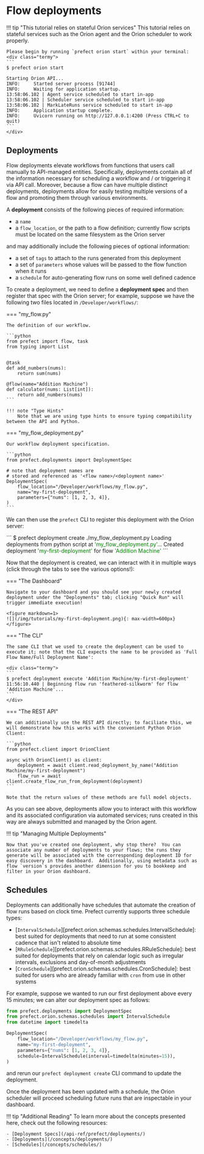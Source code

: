 # Flow deployments

!!! tip "This tutorial relies on stateful Orion services"
    This tutorial relies on stateful services such as the Orion agent and the Orion scheduler to work properly.  

    Please begin by running `prefect orion start` within your terminal:
    <div class="termy">
    ```
    $ prefect orion start

    Starting Orion API...
    INFO:     Started server process [91744]
    INFO:     Waiting for application startup.
    13:58:06.102 | Agent service scheduled to start in-app
    13:58:06.102 | Scheduler service scheduled to start in-app
    13:58:06.102 | MarkLateRuns service scheduled to start in-app
    INFO:     Application startup complete.
    INFO:     Uvicorn running on http://127.0.0.1:4200 (Press CTRL+C to quit)
    ```
    </div>

## Deployments

Flow deployments elevate workflows from functions that users call manually to API-managed entities. Specifically, deployments contain all of the information necessary for scheduling a workflow and / or triggering it via API call.  Moreover, because a flow can have multiple distinct deployments, deployments allow for easily testing multiple versions of a flow and promoting them through various environments.

A **deployment** consists of the following pieces of required information:

- a `name`
- a `flow_location`, or the path to a flow definition; currently flow scripts must be located on the same filesystem as the Orion server

and may additionally include the following pieces of optional information:

- a set of `tags` to attach to the runs generated from this deployment
- a set of `parameters` whose values will be passed to the flow function when it runs
- a `schedule` for auto-generating flow runs on some well defined cadence

To create a deployment, we need to define a **deployment spec** and then register that spec with the Orion server; for example, suppose we have the following two files located in `/Developer/workflows/`:

=== "my_flow.py"

    The definition of our workflow.

    ```python
    from prefect import flow, task
    from typing import List


    @task
    def add_numbers(nums):
        return sum(nums)

    @flow(name="Addition Machine")
    def calculator(nums: List[int]):
        return add_numbers(nums)
    ```

    !!! note "Type Hints"
        Note that we are using type hints to ensure typing compatibility between the API and Python. 

=== "my_flow_deployment.py"

    Our workflow deployment specification.
    
    ```python
    from prefect.deployments import DeploymentSpec

    # note that deployment names are 
    # stored and referenced as '<flow name>/<deployment name>'
    DeploymentSpec(
        flow_location="/Developer/workflows/my_flow.py",
        name="my-first-deployment",
        parameters={"nums": [1, 2, 3, 4]}, 
    )
    ```

We can then use the `prefect` CLI to register this deployment with the Orion server:

<div class="termy">
```
$ prefect deployment create ./my_flow_deployment.py
Loading deployments from python script at <span style="color: green;">'my_flow_deployment.py'</span>...
Created deployment <span style="color: green;">'my-first-deployment'</span> for flow <span style="color: green;">'Addition Machine'</span>
```
</div>

Now that the deployment is created, we can interact with it in multiple ways (click through the tabs to see the various options!):

=== "The Dashboard"

    Navigate to your dashboard and you should see your newly created deployment under the "Deployments" tab; clicking "Quick Run" will trigger immediate execution!

    <figure markdown=1>
    ![](/img/tutorials/my-first-deployment.png){: max-width=600px}
    </figure>

=== "The CLI"

    The same CLI that we used to create the deployment can be used to execute it; note that the CLI expects the name to be provided as 'Full Flow Name/Full Deployment Name':
    
    <div class="termy">
    ```
    $ prefect deployment execute 'Addition Machine/my-first-deployment'
    11:56:10.440 | Beginning flow run 'feathered-silkworm' for flow 'Addition Machine'...
    ```
    </div>

=== "The REST API"

    We can additionally use the REST API directly; to faciliate this, we will demonstrate how this works with the convenient Python Orion Client:
    
    ```python
    from prefect.client import OrionClient

    async with OrionClient() as client:
        deployment = await client.read_deployment_by_name("Addition Machine/my-first-deployment")
        flow_run = await client.create_flow_run_from_deployment(deployment)
    ```

    Note that the return values of these methods are full model objects.

As you can see above, deployments allow you to interact with this workflow and its associated configuration via automated services; runs created in this way are always submitted and managed by the Orion agent. 

!!! tip "Managing Multiple Deployments"

    Now that you've created one deployment, why stop there?  You can associate any number of deployments to your flows; the runs they generate will be associated with the corresponding deployment ID for easy discovery in the dashboard.  Additionally, using metadata such as flow `version`s provides another dimension for you to bookkeep and filter in your Orion dashboard.

## Schedules

Deployments can additionally have schedules that automate the creation of flow runs based on clock time.  Prefect currently supports three schedule types:

- [`IntervalSchedule`][prefect.orion.schemas.schedules.IntervalSchedule]: best suited for deployments that need to run at some consistent cadence that isn't related to absolute time 
- [`RRuleSchedule`][prefect.orion.schemas.schedules.RRuleSchedule]: best suited for deployments that rely on calendar logic such as irregular intervals, exclusions and day-of-month adjustments
- [`CronSchedule`][prefect.orion.schemas.schedules.CronSchedule]: best suited for users who are already familiar with `cron` from use in other systems

For example, suppose we wanted to run our first deployment above every 15 minutes; we can alter our deployment spec as follows:
```python hl_lines="2-3 9"
from prefect.deployments import DeploymentSpec
from prefect.orion.schemas.schedules import IntervalSchedule
from datetime import timedelta

DeploymentSpec(
    flow_location="/Developer/workflows/my_flow.py",
    name="my-first-deployment",
    parameters={"nums": [1, 2, 3, 4]}, 
    schedule=IntervalSchedule(interval=timedelta(minutes=15)),
)
```

and rerun our `prefect deployment create` CLI command to update the deployment.

Once the deployment has been updated with a schedule, the Orion scheduler will proceed scheduling future runs that are inspectable in your dashboard.

!!! tip "Additional Reading"
    To learn more about the concepts presented here, check out the following resources:

    - [Deployment Specs](/api-ref/prefect/deployments/)
    - [Deployments](/concepts/deployments/)
    - [Schedules](/concepts/schedules/)
